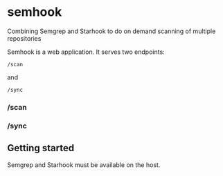 # semhook
Combining Semgrep and Starhook to do on demand scanning of multiple repositories

Semhook is a web application.
It serves two endpoints:

```
/scan
```

and 

```
/sync
```

### /scan


### /sync


## Getting started

Semgrep and Starhook must be available on the host.
